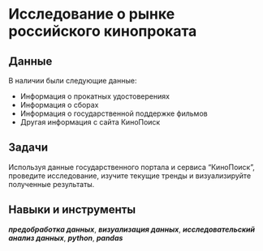 # Исследование о рынке российского кинопроката

## Данные
В наличии были следующие данные:

- Информация о прокатных удостоверениях
- Информация о сборах
- Информация о государственной поддержке фильмов
- Другая информация с сайта КиноПоиск



## Задачи
Используя данные государственного портала и сервиса “КиноПоиск”, проведите исследование, изучите текущие тренды и визуализируйте полученные результаты.

## Навыки и инструменты
***предобработка данных***, ***визуализация данных***, ***исследовательский анализ данных***, ***python***, ***pandas***